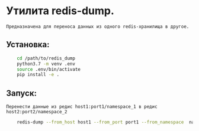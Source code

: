 # Утилита redis-dump.
    Предназначена для переноса данных из одного redis-хранилища в другое.

## Установка:
```bash
    cd /path/to/redis_dump
    python3.7 -m venv .env
    source .env/bin/activate
    pip install -e .
```

## Запуск:
	Перенести данные из редис host1:port1/namespace_1 в редис host2:port2/namespace_2
```bash
    redis-dump --from_host host1 --from_port port1 --from_namespace  namespace_1 --to_host host2 --to_port port2 --to_namespace namespace_2
```
